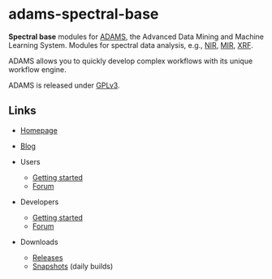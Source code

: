 # adams-spectral-base

**Spectral base** modules for [ADAMS](https://adams.cms.waikato.ac.nz/), 
the Advanced Data Mining and Machine Learning System.
Modules for spectral data analysis, e.g., [NIR](https://en.wikipedia.org/wiki/Near-infrared_spectroscopy), 
[MIR](https://en.wikipedia.org/wiki/Infrared#Regions_within_the_infrared), 
[XRF](https://en.wikipedia.org/wiki/X-ray_fluorescence).

ADAMS allows you to quickly develop complex workflows with
its unique workflow engine.

ADAMS is released under [GPLv3](http://www.gnu.org/licenses/gpl-3.0.txt).

## Links

* [Homepage](https://adams.cms.waikato.ac.nz/)
* [Blog](https://adams.cms.waikato.ac.nz/blog/)
* Users
  
  * [Getting started](https://adams.cms.waikato.ac.nz/users/users-get-started/)
  * [Forum](https://adams.cms.waikato.ac.nz/users/users-forum/)

* Developers

  * [Getting started](https://adams.cms.waikato.ac.nz/developers/dev-get-started/)
  * [Forum](https://adams.cms.waikato.ac.nz/developers/dev-forum/)
  
* Downloads

  * [Releases](https://adams.cms.waikato.ac.nz/download/release/)
  * [Snapshots](https://adams.cms.waikato.ac.nz/download/snapshot/) (daily builds)
